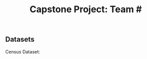<h1 align = "center"> Capstone Project: Team # </h1>
</br>
<h2> Datasets </h2>
<p> Census Dataset: </p>
